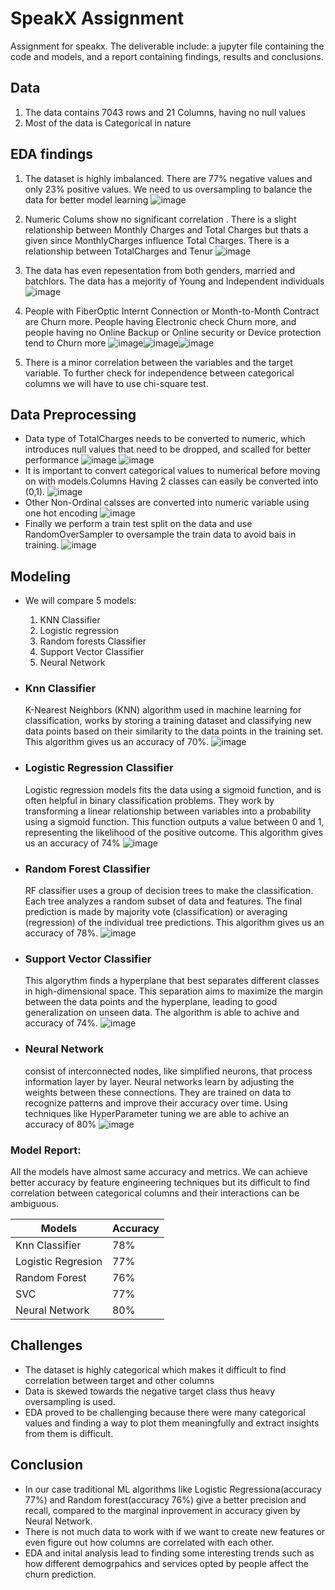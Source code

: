 # SpeakX Assignment
Assignment for speakx. The deliverable include: a jupyter file containing the code and models, and a report containing findings, results and conclusions.

## Data
1. The data contains 7043 rows and 21 Columns, having no null values
2. Most of the data is Categorical in nature 

## EDA findings
1. The dataset is  highly imbalanced. There are 77% negative values and only 23% positive values. We need to us oversampling to balance the data for better model learning  ![image](https://github.com/Ne0Blaze/SpeakX-Assignment/assets/92355895/08320143-bd6d-4a9f-be56-991e2f5027de)

2. Numeric Colums show no significant correlation . There is a slight relationship between Monthly Charges and Total Charges but thats a given since MonthlyCharges influence Total Charges. There is a relationship between TotalCharges and Tenur  ![image](https://github.com/Ne0Blaze/SpeakX-Assignment/assets/92355895/5e097c62-6930-4129-8127-129dbb27565f)

3. The data has even repesentation from both genders, married and batchlors. The data has a mejority of Young and Independent individuals  ![image](https://github.com/Ne0Blaze/SpeakX-Assignment/assets/92355895/215003a4-abaa-441d-8664-dca2dc979f01)

4. People with FiberOptic Internt Connection or Month-to-Month Contract are Churn more. People having Electronic check Churn more, and people having no Online Backup or Online security or Device protection tend to Churn more 
![image](https://github.com/Ne0Blaze/SpeakX-Assignment/assets/92355895/199bb265-df1f-425c-a2e7-7f6f5ece85a9)![image](https://github.com/Ne0Blaze/SpeakX-Assignment/assets/92355895/9b36b1d6-69d1-49b6-81e7-ea9aab414bb1)![image](https://github.com/Ne0Blaze/SpeakX-Assignment/assets/92355895/68f91f09-bc0d-4bec-b0a1-d5c3cfc0b068)

5. There is a minor correlation between the variables and the target variable. To further check for independence between categorical columns we will have to use chi-square test. 


## Data Preprocessing
- Data type of TotalCharges needs to be converted to numeric, which introduces null values that need to be dropped, and scalled for better performance  ![image](https://github.com/Ne0Blaze/SpeakX-Assignment/assets/92355895/154d81ae-aad1-40d6-91a9-e2dee06ebc7e) ![image](https://github.com/Ne0Blaze/SpeakX-Assignment/assets/92355895/e079b6f0-8a02-4127-96eb-90dc76522338)
- It is important to convert categorical values to numerical before moving on with models.Columns Having 2 classes can easily be converted into (0,1).  ![image](https://github.com/Ne0Blaze/SpeakX-Assignment/assets/92355895/f96d266f-4962-4479-aaea-69ef62caaa82)
- Other Non-Ordinal calsses are converted into numeric variable using one hot encoding  ![image](https://github.com/Ne0Blaze/SpeakX-Assignment/assets/92355895/ce6520e5-81f5-40d0-9949-27b66a803df8)
- Finally we perform a train test split on the data and use RandomOverSampler to oversample the train data to avoid bais in training.  ![image](https://github.com/Ne0Blaze/SpeakX-Assignment/assets/92355895/0c8e6c89-7eee-4de5-9edd-69a1ea61567b)


## Modeling 
- We will compare 5 models:
  1. KNN Classifier
  2. Logistic regression
  3. Random forests Classifier
  4. Support Vector Classifier
  5. Neural Network
 
- ### Knn Classifier
  K-Nearest Neighbors (KNN) algorithm used in machine learning for classification, works by storing a training dataset and classifying new data points based on their similarity to the data points in the training set.
  This algorithm gives us an accuracy of 70%.
   ![image](https://github.com/Ne0Blaze/SpeakX-Assignment/assets/92355895/7a0ff9fe-dc2b-40cb-a66a-a209429ede71)

- ### Logistic Regression Classifier
  Logistic regression models fits the data using a sigmoid function, and is often helpful in binary classification problems. They work by transforming a linear relationship between variables into a probability using a sigmoid function. This function outputs a value between 0 and 1, representing the likelihood of the positive outcome. This algorithm gives us an accuracy of 74% ![image](https://github.com/Ne0Blaze/SpeakX-Assignment/assets/92355895/f61f4481-2e16-4a46-9c3f-a3b9be4354ca)


- ### Random Forest Classifier
   RF classifier uses a group of decision trees to make the classification. Each tree analyzes a random subset of data and features. The final prediction is made by majority vote (classification) or averaging (regression) of the individual tree predictions. This algorithm gives us an accuracy of 78%.
   ![image](https://github.com/Ne0Blaze/SpeakX-Assignment/assets/92355895/b84f75d9-9e48-4583-ac6d-d9f5bb27eb05)

- ### Support Vector Classifier

  This algorythm finds a hyperplane that best separates different classes in high-dimensional space. This separation aims to maximize the margin between the data points and the hyperplane, leading to good generalization on unseen data. The algorithm is able to achive and accuracy of 74%.
  ![image](https://github.com/Ne0Blaze/SpeakX-Assignment/assets/92355895/792fdc50-fc90-4afa-8ce4-f72fc31b443b)

- ### Neural Network

  consist of interconnected nodes, like simplified neurons, that process information layer by layer. Neural networks learn by adjusting the weights between these connections. They are trained on data to recognize patterns and improve their accuracy over time. Using techniques like HyperParameter tuning we are able to achive an accuracy of 80%
![image](https://github.com/Ne0Blaze/SpeakX-Assignment/assets/92355895/bb53967d-fa7e-40fc-a012-b0d0c0e7c2ec)

### Model Report: 
All the models have almost same accuracy and metrics. We can achieve better accuracy by feature engineering techniques but its difficult to find correlation between categorical columns and their interactions can be ambiguous. 

| Models        | Accuracy |
----------------|-----------
| Knn Classifier |    78%   |
| Logistic Regresion | 77%  |
| Random Forest | 76% |
| SVC |  77%   |
| Neural Network | 80% |




## Challenges 
- The dataset is highly categorical which makes it difficult to find correlation between target and other columns
- Data is skewed towards the negative target class thus heavy oversampling is used.
- EDA proved to be challenging because there were many categorical values and finding a way to plot them meaningfully and extract insights from them is difficult.
   
## Conclusion
- In our case traditional ML algorithms like Logistic Regressiona(accuracy 77%) and Random forest(accuracy 76%) give a better precision and recall, compared to the marginal inprovement in accuracy given by Neural Network.
- There is not much data to work with if we want to create new features or even figure out how columns are correlated with each other.
- EDA and inital analysis lead to finding some interesting trends such as how different demogrpahics and services opted by people affect the churn prediction. 


